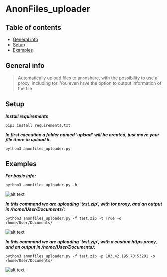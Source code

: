 # AnonFiles_uploader


## Table of contents
* [General info](#general-info)
* [Setup](#setup)
* [Examples](#Examples)



## General info
>Automatically upload files to anonshare, with the possibility to use a proxy, including tor. 
You even have the option to output information of the file




## Setup

***Install requirements***

`pip3 install requirements.txt`

***In first execution a folder named 'upload' will be created, just move your file there to upload it.***

`python3 anonfiles_uploader.py`





## Examples

***For basic info:***

`python3 anonfiles_uploader.py -h`

![alt text](https://i.imgur.com/tCbVFbE.png)


***In this command we are uploading 'test.zip', with tor proxy, and an output in /home/User/Documents/:***

`python3 anonfiles_uploader.py -f test.zip -t True -o /home/User/Documents/`

![alt text](https://i.imgur.com/7fkB0ce.jpeg)


***In this command we are uploading 'test.zip', with a custom https proxy, and an output in /home/User/Documents/:***

`python3 anonfiles_uploader.py -f test.zip -p 103.42.195.70:53281 -o /home/User/Documents/`

![alt text](https://i.imgur.com/g2urSOA.jpeg)




